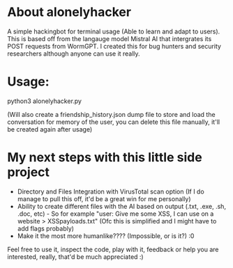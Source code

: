 # About alonelyhacker
A simple hackingbot for terminal usage (Able to learn and adapt to users). 
This is based off from the langauge model Mistral AI that intergrates its POST requests from WormGPT.
I created this for bug hunters and security researchers although anyone can use it really.

# Usage:
python3 alonelyhacker.py

(Will also create a friendship_history.json dump file to store and load the conversation for memory of the user, you can delete this file manually, it'll be created again after usage)

# My next steps with this little side project
- Directory and Files Integration with VirusTotal scan option (If I do manage to pull this off, it'd be a great win for me personally)
- Ability to create different files with the AI based on output (.txt, .exe, .sh, .doc, etc) - So for example "user: Give me some XSS, I can use on a website > XSSpayloads.txt" (Ofc this is simplified and I might have to add flags probably)
- Make it the most more humanlike???? (Impossible, or is it?) :0

Feel free to use it, inspect the code, play with it, feedback or help you are interested, really, that'd be much appreciated :)
